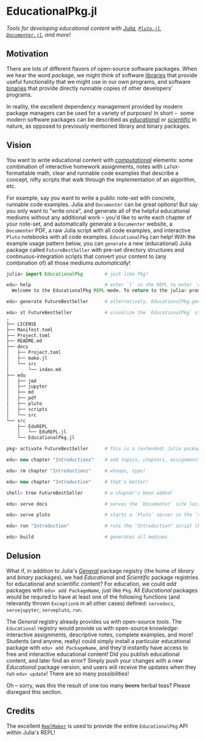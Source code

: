 # EducationalPkg.jl
_Tools for developing educational content with [Julia](julialang.org), 
[`Pluto.jl`](https://github.com/fonsp/Pluto.jl), 
[`Documenter.jl`](https://github.com/JuliaDocs/Documenter.jl), 
and more!_

## Motivation

There are lots of different flavors of open-source software packages. 
When we hear the word _package_, we might think of software 
[libraries](https://en.wikipedia.org/wiki/Library_(computing)) that 
provide useful functionality that we might use in our own programs, 
and software [binaries](https://en.wikipedia.org/wiki/Binary_file) 
that provide directly runnable copies of other developers' programs. 

In reality, the excellent dependency management provided by modern 
package managers can be used for a variety of purposes! In short – 
some modern software packages can be described as 
[_educational_](https://github.com/cadojo/exploring-control-theory) or 
[_scientific_](https://github.com/JuliaDynamics/DrWatson.jl) in nature, 
as opposed to previously mentioned library and binary packages.

## Vision

You want to write educational content with 
[_computational_](http://computationalthinking.mit.edu/) elements: some 
combination of interactive homework assignments, notes with `LaTeX`-formattable math, 
clear and runnable code examples that describe a concept, nifty scripts 
that walk through the implementation of an algorithm, etc. 

For example, say you want to write a public note-set with concrete, 
runnable code examples. Julia and `Documenter` can be great options!
But say you only want to "write once", and generate all of the helpful
educational mediums without any additional work – you'd like to write 
each chapter of your note-set, and automatically generate a `Documenter`
website, a `Documenter` PDF, a raw Julia script with all code examples,
and interactive `Pluto` notebooks with all code examples. 
`EducationalPkg` can help! With the example usage pattern below, 
you can `generate` a new (educational) Julia package called 
`FutureBestSeller` with pre-set directory structures and 
continuous-integration scripts that convert your content to 
(any combination of) all those mediums _automatically_!

```julia
julia> import EducationalPkg        # just like Pkg!

edu> help                           # enter `}` in the REPL to enter `edu` REPL mode (output below shamelessly stolen from `Pkg.jl` source code)
  Welcome to the EducationalPkg REPL-mode. To return to the julia> prompt, either press backspace when the input line is empty or press Ctrl+C.

edu> generate FutureBestSeller      # alternatively, EducationalPkg.generate("FutureBestSeller")

edu> st FutureBestSeller            # visualize the `EducationalPkg` structure (this is the output of `tree` for now)
.
├── LICENSE
├── Manifest.toml
├── Project.toml
├── README.md
├── docs
│   ├── Project.toml
│   ├── make.jl
│   └── src
│       └── index.md
├── edu
│   ├── jmd
│   ├── jupyter
│   ├── md
│   ├── pdf
│   ├── pluto
│   ├── scripts
│   └── src
└── src
    ├── EduREPL
    │   └── EduREPL.jl
    └── EducationalPkg.jl

pkg> activate FutureBestSeller      # this is a (extended) Julia package after all

edu> new chapter "Introductionz"    # add topics, chapters, assignments, or examples!

edu> rm chapter "Introductionz"     # whoops, typo!

edu> new chapter "Introduction"     # that's better!

shell> tree FutureBestSeller        # a chapter's been added!

edu> serve docs                     # serves the `Documenter` site locally with `LiveServer.jl`

edu> serve pluto                    # starts a `Pluto` server in the `notebooks/pluto` directory

edu> run "Introduction"             # runs the "Introduction" script (builds if necessary)

edu> build                          # generates all mediums
```

## Delusion

What if, in addition to Julia's [_General_](https://github.com/JuliaRegistries/General) 
package registry (the home of _library_ and _binary_ packages), we had _Educational_
and _Scientific_ package registries for educational and scientific content?
For education, we could _add_ packages with `edu> add PackageName`, just like 
`Pkg`. All _Educational_ packages would be requred to have at least one of the 
following functions (and relevantly thrown `Exception`s in all other cases) defined:
`servedocs`, `servejupyter`, `servepluto`, `run`.

The _General_ registry already provides us with open-source _tools_. The `Educational`
registry would provide us with open-source _knowledge_: interactive assignments, 
descriptive notes, complete examples, and more! Students (and anyone, really)
could simply install a particular educational package with `edu> add PackageName`,
and they'd instantly have access to free and interactive educational content! 
Did you publish educational content, and later find an error? Simply push your 
changes with a new _Educational_ package version, and users will receive the 
updates when they run `edu> update`! There are so many possibilities!

Oh – sorry, was this the result of one too many ~~beers~~ herbal teas? Please disregard this 
section.

## Credits

The excellent [`ReplMaker`](https://github.com/MasonProtter/ReplMaker.jl) is used to
provide the entire `EducationalPkg` API within Julia's REPL!